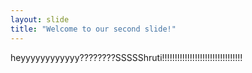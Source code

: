 ```yaml
---
layout: slide
title: "Welcome to our second slide!"
---
```

heyyyyyyyyyyyy????????SSSSShruti!!!!!!!!!!!!!!!!!!!!!!!!!!!!!!!!
